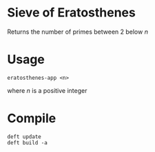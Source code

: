 # Sieve of Eratosthenes

Returns the number of primes between 2 below *n*

# Usage

    eratosthenes-app <n>
    
where *n* is a positive integer

# Compile

    deft update
    deft build -a
    

